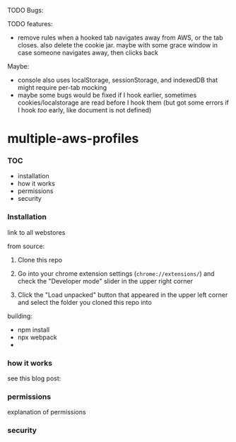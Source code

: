 TODO Bugs:

TODO features:

- remove rules when a hooked tab navigates away from AWS, or the tab closes. also delete the cookie jar. maybe with some grace window in case someone navigates away, then clicks back

Maybe:

- console also uses localStorage, sessionStorage, and indexedDB that might require per-tab mocking
- maybe some bugs would be fixed if I hook earlier, sometimes cookies/localstorage are read before I hook them (but got some errors if I hook _too_ early, like document is not defined)

# multiple-aws-profiles

### TOC

- installation
- how it works
- permissions
- security

### Installation

link to all webstores

from source:

1. Clone this repo

2. Go into your chrome extension settings (`chrome://extensions/`) and check the "Developer mode" slider in the upper right corner

3. Click the "Load unpacked" button that appeared in the upper left corner and select the folder you cloned this repo into

building:

- npm install
- npx webpack
-

### how it works

see this blog post:

### permissions

explanation of permissions

### security
